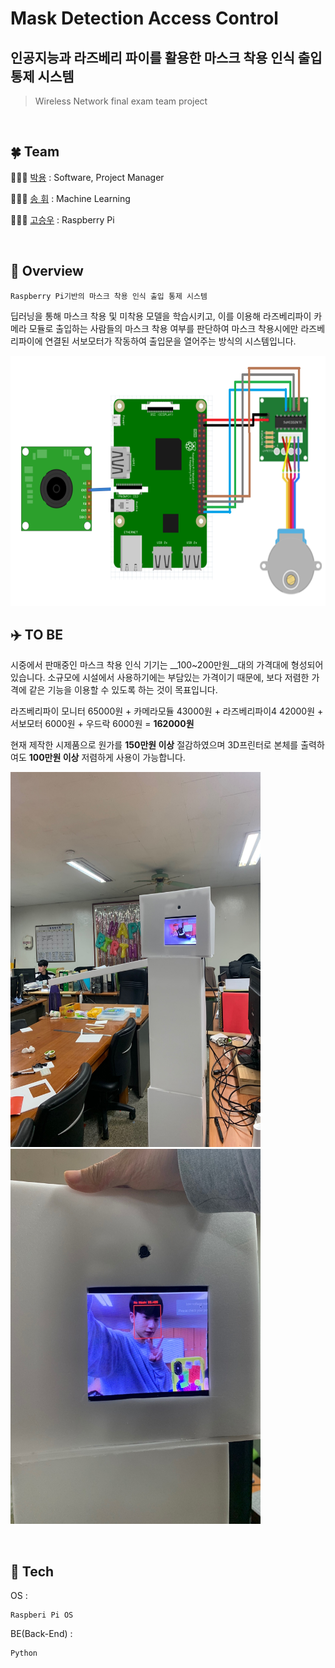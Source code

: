 # Mask Detection Access Control
## 인공지능과 라즈베리 파이를 활용한 마스크 착용 인식 출입 통제 시스템
> Wireless Network final exam team project

<br/>

## 🍀 Team

👩🏻‍💻 [박용](https://github.com/dlstk8863) : Software, Project Manager

👨🏻‍💻 [송 휘](https://github.com/songhwee1) : Machine Learning

👨🏻‍💻 [고승우](https://github.com/rhuoo1234) : Raspberry Pi 

<br/>  

## 📃 Overview  
    Raspberry Pi기반의 마스크 착용 인식 출입 통제 시스템
딥러닝을 통해 마스크 착용 및 미착용 모델을 학습시키고, 이를 이용해 라즈베리파이 카메라 모듈로 출입하는 사람들의 마스크 착용 여부를 판단하여 마스크 착용시에만 라즈베리파이에 연결된 서보모터가 작동하여 출입문을 열어주는 방식의 시스템입니다.

<img src="imgs/rasp.png" height="400" width="600"/>

<br/>

## ✈️ TO BE
시중에서 판매중인 마스크 착용 인식 기기는 __100~200만원__대의 가격대에 형성되어있습니다. 소규모에 시설에서 사용하기에는 부담있는 가격이기 때문에, 보다 저렴한 가격에 같은 기능을 이용할 수 있도록 하는 것이 목표입니다.

라즈베리파이 모니터 65000원 + 카메라모듈 43000원 + 라즈베리파이4 42000원 + 서보모터 6000원 + 우드락 6000원 = __162000원__

현재 제작한 시제품으로 원가를 __150만원 이상__ 절감하였으며 3D프린터로 본체를 출력하여도 __100만원 이상__ 저렴하게 사용이 가능합니다.

<img src="imgs/pic1.jpg" height="600" width="400"/>    <img src="imgs/pic2.jpg" height="600" width="400"/>

<br/>

## 🔧 Tech

OS :  
```
Raspberi Pi OS
```

BE(Back-End) :
```
Python
```
